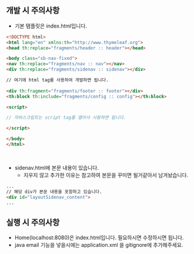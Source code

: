 ## 개발 시 주의사항

- 기본 탬플릿은 index.html입니다.
```html
<!DOCTYPE html>
<html lang="en" xmlns:th="http://www.thymeleaf.org">
<head th:replace="fragments/header :: header"></head>

<body class="sb-nav-fixed">
<nav th:replace="fragments/nav :: nav"></nav>
<div th:replace="fragments/sidenav :: sidenav"></div> 

// 여기에 html tag를 사용하여 개발하면 됩니다.
        
<div th:fragment="fragments/footer :: footer"></div>
<th:block th:include="fragments/config :: config"></th:block>

<script>

// 자바스크립트는 script tag를 열어서 사용하면 됩니다.

</script>

</body>
</html>
```
<br>

- sidenav.html에 본문 내용이 있습니다.
    - 지우지 않고 추가한 이유는 참고하여 본문을 꾸미면 될거같아서 남겨놨습니다. 
```html
...
// 해당 div가 본문 내용을 포함하고 있습니다.
<div id="layoutSidenav_content">
...

```

## 실행 시 주의사항
- Home(localhost:8080)은 index.html입니다. 필요하시면 수정하시면 됩니다.
- java email 기능을 넣을시에는 application.xml 을 gitignore에 추가해주세요.
